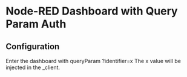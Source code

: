 # Node-RED Dashboard with Query Param Auth



## Configuration
Enter the dashboard with queryParam ?identifier=x
The x value will be injected in the _client.
